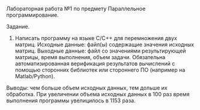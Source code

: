 Лабораторная работа №1 по предмету Параллельное программирование.

Задание.
1)	Написать программу на языке C/C++ для перемножения двух матриц. 
Исходные данные: файл(ы) содержащие значения исходных матриц.
Выходные данные: файл со значениями результирующей матрицы, время выполнения, объем задачи.
Обязательна автоматизированная верификация результатов вычислений с помощью сторонних библиотек или стороннего ПО (например на Matlab/Python).

Выводы: чем больше объем исходных данных, тем дольше их обработка. При увеличении объема исходных данных в 100 раз время выполнения программы увелицилось в 1153 раза.

